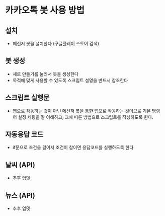 # 카카오톡 봇 사용 방법

## 설치
- 메신저 봇을 설치한다 (구글플레이 스토어 검색)

## 봇 생성
- 새로 만들기를 눌러서 봇을 생성한다
- 목적에 맞게 사용할 수 있도록 스크립트 설명을 반드시 참조한다

## 스크립트 실행문
- 웹으로 작동하는 것이 아닌 메신저 봇을 통한 앱으로 작동하는 것이므로 기본 명령어 설정 세팅을 잘 이해하고, 그에 따른 방법으로 스크립트를 작성하도록 한다.

## 자동응답 코드
- if문으로 조건을 걸어서 조건이 참이면 응답코드를 실행하도록 한다

## 날씨 (API)
- 추후 업뎃

## 뉴스 (API)
- 추후 업뎃